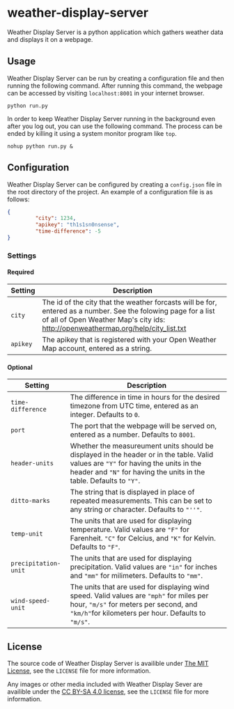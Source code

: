 # weather-display-server
Weather Display Server is a python application which gathers weather data and displays it on a webpage.

## Usage
Weather Display Server can be run by creating a configuration file and then running the following command. After running this command, the webpage can be accessed by visiting `localhost:8001` in your internet browser.

```
python run.py
```

In order to keep Weather Display Server running in the background even after you log out, you can use the following command. The process can be ended by killing it using a system monitor program like `top`.

```
nohup python run.py &
```

## Configuration
Weather Display Server can be configured by creating a `config.json` file in the root directory of the project. An example of a configuration file is as follows:

```json
{                                                                               
         "city": 1234,                                                        
         "apikey": "th1s1sn0nsense",                           
         "time-difference": -5                                                   
}
```

### Settings
#### Required
| Setting | Description |
|---------|-------------|
| `city` | The id of the city that the weather forcasts will be for, entered as a number. See the folowing page for a list of all of Open Weather Map's city ids: http://openweathermap.org/help/city_list.txt |
| `apikey` | The apikey that is registered with your Open Weather Map account, entered as a string. |
#### Optional
| Setting | Description |
|---------|-------------|
| `time-difference` | The difference in time in hours for the desired timezone from UTC time, entered as an integer. Defaults to `0`. |
| `port` | The port that the webpage will be served on, entered as a number. Defaults to `8001`. |
| `header-units` | Whether the measureument units should be displayed in the header or in the table. Valid values are `"Y"` for having the units in the header and `"N"` for having the units in the table. Defaults to `"Y"`. |
| `ditto-marks` | The string that is displayed in place of repeated measurements. This can be set to any string or character. Defaults to `"''"`. |
| `temp-unit` | The units that are used for displaying temperature. Valid values are `"F"` for Farenheit. `"C"` for Celcius, and `"K"` for Kelvin. Defaults to `"F"`. |
| `precipitation-unit` | The units that are used for displaying precipitation. Valid values are `"in"` for inches and `"mm"` for milimeters. Defaults to `"mm"`. |
| `wind-speed-unit` | The units that are used for displaying wind speed. Valid values are `"mph"` for miles per hour, `"m/s"` for meters per second, and `"km/h"`for kilometers per hour. Defaults to `"m/s"`. |

## License
The source code of Weather Display Server is availible under [The MIT License](http://opensource.org/licenses/MIT), see the `LICENSE` file for more information.

Any images or other media included with Weather Display Sever are availible under the [CC BY-SA 4.0 license](https://creativecommons.org/licenses/by-sa/4.0/), see the `LICENSE` file for more information.
